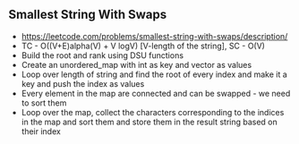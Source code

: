 ## Smallest String With Swaps
- https://leetcode.com/problems/smallest-string-with-swaps/description/
- TC - O((V+E)alpha(V) + V logV) [V-length of the string], SC - O(V)
- Build the root and rank using DSU functions
- Create an unordered_map with int as key and vector<int> as values
- Loop over length of string and find the root of every index and make it a key and push the index as values
- Every element in the map are connected and can be swapped - we need to sort them
- Loop over the map, collect the characters corresponding to the indices in the map and sort them and store them in the result string based on their index

